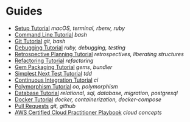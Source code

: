 # Guides

* [Setup Tutorial](./00-Setup) _macOS, terminal, rbenv, ruby_
* [Command Line Tutorial](./01-Command-Line) _bash_
* [Git Tutorial](./02-Git) _git, bash_
* [Debugging Tutorial](./03-Debugging) _ruby, debugging, testing_
* [Retrospective Planning Tutorial](./04-Retrospective-Planning) _retrospectives, liberating structures_
* [Refactoring Tutorial](./05-Refactoring) _refactoring_
* [Gem Packaging Tutorial](./06-Gem-Packaging) _gems_, _bundler_
* [Simplest Next Test Tutorial](./07-Simplest-Next-Test) _tdd_
* [Continuous Integration Tutorial](./08-Continuous-Integration) _ci_  
* [Polymorphism Tutorial](./09-Polymorphism) _oo, polymorphism_
* [Database Tutorial](./10-Database) _relational, sql, database, migration, postgresql_
* [Docker Tutorial](./11-Docker) _docker, containerization, docker-compose_
* [Pull Requests](./12-Pull-Requests) _git, github_
* [AWS Certified Cloud Practitioner Playbook](./aws/cloud-practitioner) _cloud concepts_
